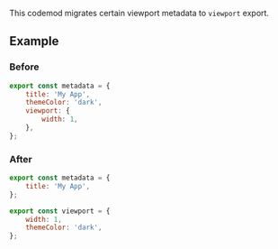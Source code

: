 This codemod migrates certain viewport metadata to `viewport` export.

## Example

### Before

```jsx
export const metadata = {
	title: 'My App',
	themeColor: 'dark',
	viewport: {
		width: 1,
	},
};
```

### After

```jsx
export const metadata = {
	title: 'My App',
};

export const viewport = {
	width: 1,
	themeColor: 'dark',
};
```
